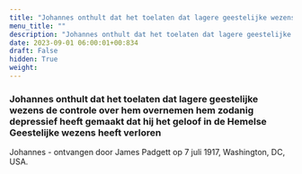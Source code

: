 ```yaml
---
title: "Johannes onthult dat het toelaten dat lagere geestelijke wezens de controle over hem overnemen hem zodanig depressief heeft gemaakt dat hij het geloof in de Hemelse Geestelijke wezens heeft verloren"
menu_title: ""
description: "Johannes onthult dat het toelaten dat lagere geestelijke wezens de controle over hem overnemen hem zodanig depressief heeft gemaakt dat hij het geloof in de Hemelse Geestelijke wezens heeft verloren"
date: 2023-09-01 06:00:01+00:834
draft: False
hidden: True
weight:
---
```

### Johannes onthult dat het toelaten dat lagere geestelijke wezens de controle over hem overnemen hem zodanig depressief heeft gemaakt dat hij het geloof in de Hemelse Geestelijke wezens heeft verloren

Johannes - ontvangen door James Padgett op 7 juli 1917, Washington, DC, USA.
